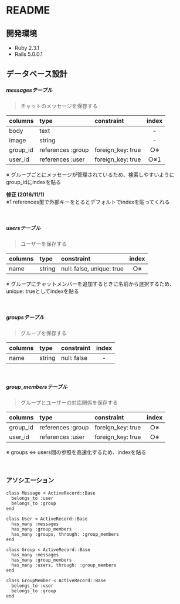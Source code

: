 # README

## 開発環境
* Ruby 2.3.1
* Rails 5.0.0.1

## データベース設計

##### messagesテーブル
>チャットのメッセージを保存する

columns |type             |constraint       |index
:-------|:----------------|:----------------|:----:
body    |text             |                 |-
image   |string           |                 |-
group_id|references :group|foreign_key: true|○※
user_id |references :user |foreign_key: true|○※1

※ グループごとにメッセージが管理されているため、検索しやすいようにgroup_idにindexを貼る

__修正 (2016/11/1)__  
※1 references型で外部キーをとるとデフォルトでindexを貼ってくれる

<br>

##### usersテーブル
>ユーザーを保存する

columns           |type  |constraint                   |index
:-----------------|:-----|:----------------------------|:----:
name              |string|null: false, unique: true    |○※

※ グループにチャットメンバーを追加するときに名前から選択するため、unique: trueとしてindexを貼る

<br>

##### groupsテーブル
>グループを保存する

columns|type  |constraint   |index
:------|:-----|:------------|:----:
name   |string|null: false  |-

<br>

##### group_membersテーブル
>グループとユーザーの対応関係を保存する

columns |type             |constraint       |index
:-------|:----------------|:----------------|:----:
group_id|references :group|foreign_key: true|○※
user_id |references :user |foreign_key: true|○※

※ groups <=> users間の参照を高速化するため、indexを貼る

<br>

### アソシエーション
    class Message < ActiveRecord::Base
      belongs_to :user
      belongs_to :group
    end

    class User < ActiveRecord::Base
      has_many :messages
      has_many :group_members
      has_many :groups, through: :group_members
    end

    class Group < ActiveRecord::Base
      has_many :messages
      has_many :group_members
      has_many :users, through: :group_members
    end

    class GroupMember < ActiveRecord::Base
      belongs_to :user
      belongs_to :group
    end
